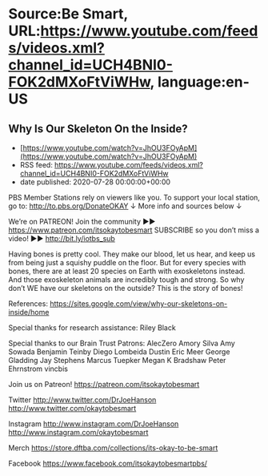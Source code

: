 # Source:Be Smart, URL:https://www.youtube.com/feeds/videos.xml?channel_id=UCH4BNI0-FOK2dMXoFtViWHw, language:en-US

## Why Is Our Skeleton On the Inside?
 - [https://www.youtube.com/watch?v=JhOU3FOyApM](https://www.youtube.com/watch?v=JhOU3FOyApM)
 - RSS feed: https://www.youtube.com/feeds/videos.xml?channel_id=UCH4BNI0-FOK2dMXoFtViWHw
 - date published: 2020-07-28 00:00:00+00:00

PBS Member Stations rely on viewers like you. To support your local station, go to: http://to.pbs.org/DonateOKAY
↓ More info and sources below ↓

We’re on PATREON! Join the community ►► https://www.patreon.com/itsokaytobesmart
SUBSCRIBE so you don’t miss a video! ►► http://bit.ly/iotbs_sub 

Having bones is pretty cool. They make our blood, let us hear, and keep us from being just a squishy puddle on the floor. But for every species with bones, there are at least 20 species on Earth with exoskeletons instead. And those exoskeleton animals are incredibly tough and strong. So why don’t WE have our skeletons on the outside? This is the story of bones!

References: https://sites.google.com/view/why-our-skeletons-on-inside/home 

Special thanks for research assistance:
Riley Black

Special thanks to our Brain Trust Patrons:
AlecZero
Amory Silva
Amy Sowada
Benjamin Teinby
Diego Lombeida
Dustin
Eric Meer
George Gladding
Jay Stephens
Marcus Tuepker
Megan K Bradshaw
Peter Ehrnstrom
vincbis

Join us on Patreon! 
https://patreon.com/itsokaytobesmart

Twitter 
http://www.twitter.com/DrJoeHanson
http://www.twitter.com/okaytobesmart 

Instagram 
http://www.instagram.com/DrJoeHanson 
http://www.instagram.com/okaytobesmart 

Merch
https://store.dftba.com/collections/its-okay-to-be-smart

Facebook
https://www.facebook.com/itsokaytobesmartpbs/

